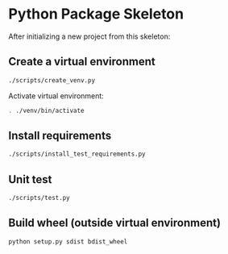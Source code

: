 # Python Package Skeleton

After initializing a new project from this skeleton:

## Create a virtual environment

```sh
./scripts/create_venv.py
```

Activate virtual environment:

```sh
. ./venv/bin/activate
```

## Install requirements

```sh
./scripts/install_test_requirements.py
```

## Unit test

```sh
./scripts/test.py
```

## Build wheel (outside virtual environment)

```sh
python setup.py sdist bdist_wheel
```
